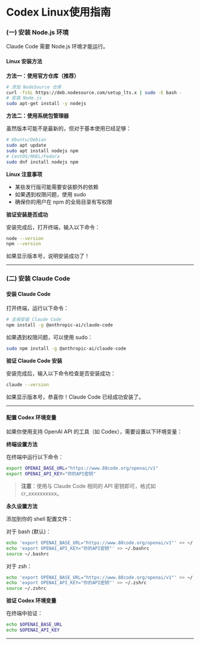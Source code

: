 # Codex Linux使用指南

### (一) 安装 Node.js 环境

Claude Code 需要 Node.js 环境才能运行。

#### Linux 安装方法

**方法一：使用官方仓库（推荐）**

```bash
# 添加 NodeSource 仓库
curl -fsSL https://deb.nodesource.com/setup_lts.x | sudo -E bash -
# 安装 Node.js
sudo apt-get install -y nodejs
```

**方法二：使用系统包管理器**

虽然版本可能不是最新的，但对于基本使用已经足够：

```bash
# Ubuntu/Debian
sudo apt update
sudo apt install nodejs npm
# CentOS/RHEL/Fedora
sudo dnf install nodejs npm
```

**Linux 注意事项**

- 某些发行版可能需要安装额外的依赖
- 如果遇到权限问题，使用 sudo
- 确保你的用户在 npm 的全局目录有写权限

**验证安装是否成功**

安装完成后，打开终端，输入以下命令：

```bash
node --version
npm --version
```

如果显示版本号，说明安装成功了！

***

### (二) 安装 Claude Code

#### 安装 Claude Code

打开终端，运行以下命令：

```bash
# 全局安装 Claude Code
npm install -g @anthropic-ai/claude-code
```

如果遇到权限问题，可以使用 sudo：

```bash
sudo npm install -g @anthropic-ai/claude-code
```

**验证 Claude Code 安装**

安装完成后，输入以下命令检查是否安装成功：

```bash
claude --version
```

如果显示版本号，恭喜你！Claude Code 已经成功安装了。

***

#### 配置 Codex 环境变量

如果你使用支持 OpenAI API 的工具（如 Codex），需要设置以下环境变量：

**终端设置方法**

在终端中运行以下命令：

```bash
export OPENAI_BASE_URL="https://www.88code.org/openai/v1"
export OPENAI_API_KEY="你的API密钥"
```

> **注意**：使用与 Claude Code 相同的 API 密钥即可，格式如 cr_xxxxxxxxxx。

**永久设置方法**

添加到你的 shell 配置文件：

对于 bash (默认)：

```bash
echo 'export OPENAI_BASE_URL="https://www.88code.org/openai/v1"' >> ~/.bashrc
echo 'export OPENAI_API_KEY="你的API密钥"' >> ~/.bashrc
source ~/.bashrc
```

对于 zsh：

```bash
echo 'export OPENAI_BASE_URL="https://www.88code.org/openai/v1"' >> ~/.zshrc
echo 'export OPENAI_API_KEY="你的API密钥"' >> ~/.zshrc
source ~/.zshrc
```

**验证 Codex 环境变量**

在终端中验证：

```bash
echo $OPENAI_BASE_URL
echo $OPENAI_API_KEY
```

***